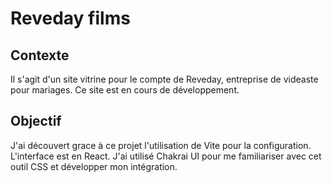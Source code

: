 # Reveday films

## Contexte

Il s'agit d'un site vitrine pour le compte de Reveday, entreprise de videaste pour mariages.
Ce site est en cours de développement. 

## Objectif

J'ai découvert grace à ce projet l'utilisation de Vite pour la configuration.
L'interface est en React.
J'ai utilisé Chakrai UI pour me familiariser avec cet outil CSS et développer mon intégration.